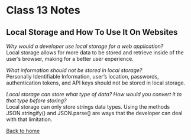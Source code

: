 # Class 13 Notes
## Local Storage and How To Use It On Websites

*Why would a developer use local storage for a web application?*<br>
Local storage allows for more data to be stored and retrieve inside of the user’s browser, making for a better user experience. <br>

*What information should not be stored in local storage?* <br>
Personally Identifiable Information, user’s location, passwords, authentication tokens, and API keys should not be stored in local storage. <br>

*Local storage can store what type of data? How would you convert it to that type before storing?* <br>
Local storage can only store strings data types.  Using the methods JSON.stringify() and JSON.parse() are ways that the developer can deal with that limitation. <br>


[Back to home](../README.md)
